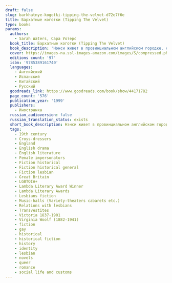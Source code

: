 ```yaml
---
draft: false
slug: barkhatnye-kogotki-tipping-the-velvet-d72e7f6e
title: Бархатные коготки (Tipping The Velvet)
type: books
params:
  authors:
    - Sarah Waters, Сара Уотерс
  book_title: Бархатные коготки (Tipping The Velvet)
  book_description: 'Нэнси живет в провинциальном английском городке, ее отец держит приморский устричный бар. Каждый вечер, переодевшись в выходное платье, она посещает мюзик-холл, где с бурлескным номером выступает Китти Батлер. Постепенно девушки сближаются, и когда новый импресарио предлагает Китти лондонский ангажемент, Нэнси следует за ней в столицу. Вскоре об их совместном номере говорит весь Лондон. Нэнси счастлива, еще не догадываясь, как близка разлука, на какое дно ей придется опуститься, чтобы найти себя, и какие хищники водятся в придонных водах…'
  cover: https://images-na.ssl-images-amazon.com/images/S/compressed.photo.goodreads.com/books/1551514885i/44171782.jpg
  editions count: '97'
  isbn: '9785389161740'
  languages:
    - Английский
    - Испанский
    - Китайский
    - Русский
  goodreads_link: https://www.goodreads.com/book/show/44171782
  page_count: '576'
  publication_year: '1999'
  publishers:
    - Иностранка
  russian_audioversion: false
  russian_translation_status: exists
  short_book_description: Нэнси живет в провинциальном английском городке, ее отец держит приморский устричный бар. Каждый вечер, переодевшись в выходное платье, она посещает мюзик-холл, где с бурлескным номером выступает Китти Батлер. Постепенно девушки сближаются, и когда новый импресарио предлагает Китти лондонский ангажемент, Нэнси следует за ней в столицу…
  tags:
    - 19th century
    - Cross-dressers
    - England
    - English drama
    - English literature
    - Female impersonators
    - Fiction historical
    - Fiction historical general
    - Fiction lesbian
    - Great Britain
    - LGBTQIA+
    - Lambda Literary Award Winner
    - Lambda Literary Awards
    - Lesbians fiction
    - Music-halls (Variety-theaters cabarets etc.)
    - Relations with lesbians
    - Transvestites
    - Victoria 1837-1901
    - Virginia Woolf (1882-1941)
    - fiction
    - gay
    - historical
    - historical fiction
    - history
    - identity
    - lesbian
    - novels
    - queer
    - romance
    - social life and customs
---
```

